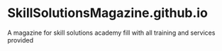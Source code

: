 # SkillSolutionsMagazine.github.io
A magazine for skill solutions academy fill with all training and services provided
